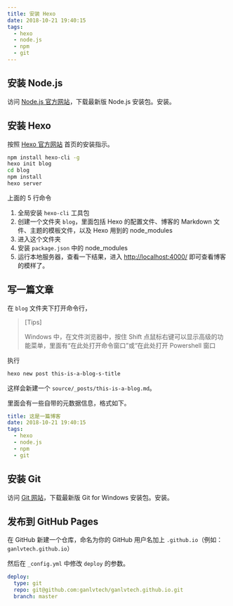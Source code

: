 ```yaml
---
title: 安装 Hexo
date: 2018-10-21 19:40:15
tags:
  - hexo
  - node.js
  - npm
  - git
---
```


## 安装 Node.js

访问 [Node.js 官方网站][node-js]，下载最新版 Node.js 安装包。安装。

## 安装 Hexo

按照 [Hexo 官方网站][hexo] 首页的安装指示。

```bash
npm install hexo-cli -g
hexo init blog
cd blog
npm install
hexo server
```

上面的 5 行命令

1. 全局安装 `hexo-cli` 工具包
2. 创建一个文件夹 `blog`，里面包括 Hexo 的配置文件、博客的 Markdown 文件、主题的模板文件，以及 Hexo 用到的 node_modules
3. 进入这个文件夹
4. 安装 `package.json` 中的 node_modules
5. 运行本地服务器，查看一下结果，进入 <http://localhost:4000/> 即可查看博客的模样了。

## 写一篇文章

在 `blog` 文件夹下打开命令行，

> [Tips]
>
> Windows 中，在文件浏览器中，按住 Shift 点鼠标右键可以显示高级的功能菜单，里面有“在此处打开命令窗口”或“在此处打开 Powershell 窗口

执行

```bash
hexo new post this-is-a-blog-s-title
```

这样会新建一个 `source/_posts/this-is-a-blog.md`。

里面会有一些自带的元数据信息，格式如下。

```yaml
title: 这是一篇博客
date: 2018-10-21 19:40:15
tags:
  - hexo
  - node.js
  - npm
  - git
```

## 安装 Git

访问 [Git 网站][git-scm]，下载最新版 Git for Windows 安装包。安装。

## 发布到 GitHub Pages

在 GitHub 新建一个仓库，命名为你的 GitHub 用户名加上 `.github.io`（例如：`ganlvtech.github.io`）

然后在 `_config.yml` 中修改 `deploy` 的参数。

```yaml
deploy:
  type: git
  repo: git@github.com:ganlvtech/ganlvtech.github.io.git
  branch: master
```

[node-js]: https://nodejs.org/
[git-scm]: https://git-scm.com/
[hexo]: https://hexo.io/
